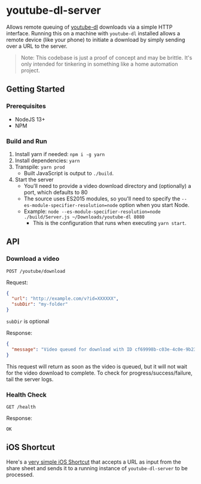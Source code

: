 # youtube-dl-server

Allows remote queuing of [youtube-dl](https://github.com/ytdl-org/youtube-dl) downloads via a simple HTTP interface. Running this on a machine with `youtube-dl` installed allows a remote device (like your phone) to initiate a download by simply sending over a URL to the server.

> Note: This codebase is just a proof of concept and may be brittle. It's only intended for tinkering in something like a home automation project.

## Getting Started

### Prerequisites

- NodeJS 13+
- NPM

### Build and Run

1. Install yarn if needed: `npm i -g yarn`
1. Install dependencies: `yarn`
1. Transpile: `yarn prod`
    - Built JavaScript is output to `./build`.
1. Start the server
    - You'll need to provide a video download directory and (optionally) a port, which defaults to 80
    - The source uses ES2015 modules, so you'll need to specify the `--es-module-specifier-resolution=node` option when you start Node.
    - Example: `node --es-module-specifier-resolution=node ./build/Server.js ~/Downloads/youtube-dl 8080`
        - This is the configuration that runs when executing `yarn start`.

## API

### Download a video

```
POST /youtube/download
```

Request:

```json
{
  "url": "http://example.com/v?id=XXXXXX",
  "subDir": "my-folder"
}
```

`subDir` is optional

Response:

```json
{
  "message": "Video queued for download with ID cf69998b-c03e-4c0e-9b23-6f78d9406cf4 - http://example.com/v?id=XXXXXX"
}
```

This request will return as soon as the video is queued, but it will not wait for the video download to complete. To check for progress/success/failure, tail the server logs.

### Health Check

```
GET /health
```

Response:

```
OK
```


## iOS Shortcut

Here's a [very simple iOS Shortcut](https://www.icloud.com/shortcuts/aa1e56a42a1045bcb6ed0e883c19b4ae) that accepts a URL as input from the share sheet and sends it to a running instance of `youtube-dl-server` to be processed.
